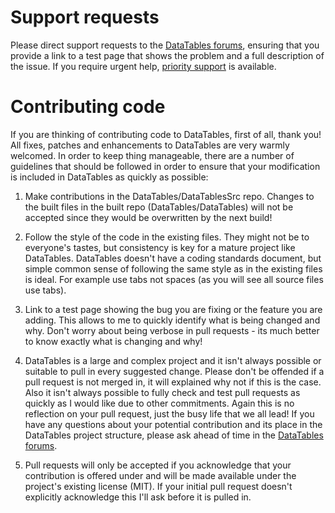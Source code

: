# Support requests

Please direct support requests to the [DataTables forums](https://datatables.net/forums), ensuring that you provide a link to a test page that shows the problem and a full description of the issue. If you require urgent help, [priority support](https://datatables.net/support) is available.


# Contributing code

If you are thinking of contributing code to DataTables, first of all, thank you! All fixes, patches and enhancements to DataTables are very warmly welcomed. In order to keep thing manageable, there are a number of guidelines that should be followed in order to ensure that your modification is included in DataTables as quickly as possible:

1. Make contributions in the DataTables/DataTablesSrc repo. Changes to the built files in the built repo (DataTables/DataTables) will not be accepted since they would be overwritten by the next build!

2. Follow the style of the code in the existing files. They might not be to everyone's tastes, but consistency is key for a mature project like DataTables. DataTables doesn't have a coding standards document, but simple common sense of following the same style as in the existing files is ideal. For example use tabs not spaces (as you will see all source files use tabs).

3. Link to a test page showing the bug you are fixing or the feature you are adding. This allows to me to quickly identify what is being changed and why. Don't worry about being verbose in pull requests - its much better to know exactly what is changing and why!

4. DataTables is a large and complex project and it isn't always possible or suitable to pull in every suggested change. Please don't be offended if a pull request is not merged in, it will explained why not if this is the case. Also it isn't always possible to fully check and test pull requests as quickly as I would like due to other commitments. Again this is no reflection on your pull request, just the busy life that we all lead! If you have any questions about your potential contribution and its place in the DataTables project structure, please ask ahead of time in the [DataTables forums](//datatables.net/forums).

5. Pull requests will only be accepted if you acknowledge that your contribution is offered under and will be made available under the project's existing license (MIT). If your initial pull request doesn't explicitly acknowledge this I'll ask before it is pulled in.